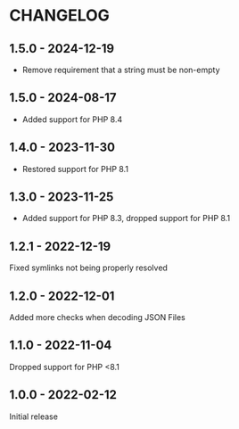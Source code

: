 # CHANGELOG

## 1.5.0 - 2024-12-19

* Remove requirement that a string must be non-empty

## 1.5.0 - 2024-08-17

* Added support for PHP 8.4

## 1.4.0 - 2023-11-30

* Restored support for PHP 8.1

## 1.3.0 - 2023-11-25

* Added support for PHP 8.3, dropped support for PHP 8.1

## 1.2.1 - 2022-12-19

Fixed symlinks not being properly resolved

## 1.2.0 - 2022-12-01

Added more checks when decoding JSON Files

## 1.1.0 - 2022-11-04

Dropped support for PHP <8.1

## 1.0.0 - 2022-02-12

Initial release

